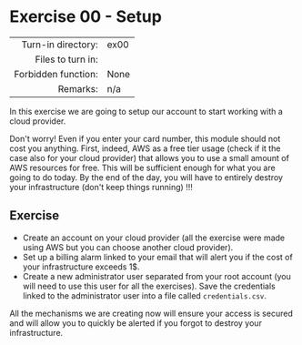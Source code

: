 # Exercise 00 - Setup

|  |  |
| ---: | :--- |
| Turn-in directory: | ex00 |
| Files to turn in: |  |
| Forbidden function: | None |
| Remarks: | n/a |

In this exercise we are going to setup our account to start working with a cloud provider.

Don't worry! Even if you enter your card number, this module should not cost you anything. First, indeed, AWS as a free tier usage \(check if it the case also for your cloud provider\) that allows you to use a small amount of AWS resources for free. This will be sufficient enough for what you are going to do today. By the end of the day, you will have to entirely destroy your infrastructure \(don't keep things running\) !!!

## Exercise

* Create an account on your cloud provider \(all the exercise were made using AWS but you can choose another cloud provider\).
* Set up a billing alarm linked to your email that will alert you if the cost of your infrastructure exceeds 1$.
* Create a new administrator user separated from your root account \(you will need to use this user for all the exercises\). Save the credentials linked to the administrator user into a file called `credentials.csv`.

All the mechanisms we are creating now will ensure your access is secured and will allow you to quickly be alerted if you forgot to destroy your infrastructure.

